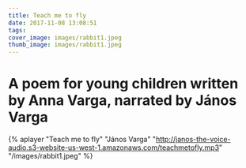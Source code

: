 ```yaml
---
title: Teach me to fly
date: 2017-11-08 13:08:51
tags:
cover_image: images/rabbit1.jpeg
thumb_image: images/rabbit1.jpeg
---
```


# A poem for young children written by Anna Varga, narrated by János Varga

{% aplayer "Teach me to fly" "János Varga" "http://janos-the-voice-audio.s3-website-us-west-1.amazonaws.com/teachmetofly.mp3" "/images/rabbit1.jpeg"  %}
